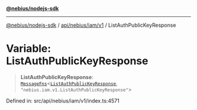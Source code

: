 [**@nebius/nodejs-sdk**](../../../../../README.md)

---

[@nebius/nodejs-sdk](../../../../../README.md) / [api/nebius/iam/v1](../README.md) / ListAuthPublicKeyResponse

# Variable: ListAuthPublicKeyResponse

> **ListAuthPublicKeyResponse**: [`MessageFns`](../../../../../runtime/protos/core/interfaces/MessageFns.md)\<[`ListAuthPublicKeyResponse`](../interfaces/ListAuthPublicKeyResponse.md), `"nebius.iam.v1.ListAuthPublicKeyResponse"`\>

Defined in: src/api/nebius/iam/v1/index.ts:4571
